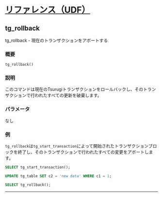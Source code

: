 # [リファレンス（UDF）](../udf_reference.md)

## tg_rollback

tg_rollback - 現在のトランザクションをアボートする

### 概要

```sql
tg_rollback()
```

### 説明

このコマンドは現在のTsurugiトランザクションをロールバックし、そのトランザクションで行われたすべての更新を破棄します。

### パラメータ

なし

### 例

`tg_rollback`は`tg_start_transaction`によって開始されたトランザクションブロックを終了し、そのトランザクションで行われたすべての変更をアボートします。

```sql
SELECT tg_start_transaction();

UPDATE tg_table SET c2 = 'new data' WHERE c1 = 1;

SELECT tg_rollback();
```

---
